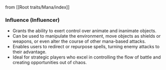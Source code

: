 from [[Root traits/Mana/index]]
### Influence (Influencer)
- Grants the ability to exert control over animate and inanimate objects.
- Can be used to manipulate the environment, move objects as shields or weapons, or even alter the course of other mana-based attacks.
- Enables users to redirect or repurpose spells, turning enemy attacks to their advantage.
- Ideal for strategic players who excel in controlling the flow of battle and creating opportunities out of chaos.